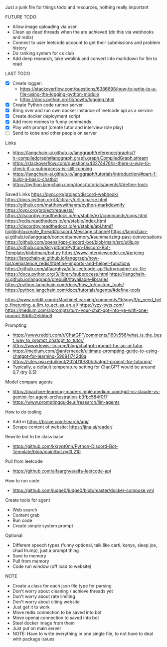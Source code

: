 Just a junk file for things todo and resources, nothing really important

FUTURE TODO
- Allow image uploading via user
- Clean up dead threads when the are achieved (do this via webhooks and redis)
- Connect to user leetcode account to get their submissions and problem history
- Do ranking system for cs club
- Add deep research, take weblink and convert into markdown for llm to read


LAST TODO
- [x] Create logger: 
  - https://stackoverflow.com/questions/6386698/how-to-write-to-a-file-using-the-logging-python-module
  - https://docs.python.org/3/howto/logging.html
- [x] Create Python code runner server
- [x] Bring over and run own docker instance of leetcode api as a service
- [x] Create docker deployment script
- [x] Add more memes to funny commands
- [x] Play with prompt (create tutor and interview role play)
- [ ] Send to kobe and other people on server

Links
- https://langchain-ai.github.io/langgraph/reference/graphs/?h=compiledgraph#langgraph.graph.graph.CompiledGraph.stream
- https://stackoverflow.com/questions/43274476/is-there-a-way-to-check-if-a-subprocess-is-still-running
- https://langchain-ai.github.io/langgraph/tutorials/introduction/#part-1-build-a-basic-chatbot
- https://python.langchain.com/docs/tutorials/agents/#define-tools

Saved Links
https://pypi.org/project/discord-webhook/
https://docs.python.org/3/library/urllib.parse.html
https://github.com/matthewwithanm/python-markdownify
https://pypi.org/project/requests/
https://discordpy.readthedocs.io/en/stable/ext/commands/cogs.html
https://redis.readthedocs.io/en/stable/index.html
https://discordpy.readthedocs.io/en/stable/api.html?highlight=create_thread#discord.Message.channel
https://langchain-ai.github.io/langgraph/concepts/memory/#summarizing-past-conversations
https://github.com/openai/gpt-discord-bot/blob/main/src/utils.py
https://github.com/kkrypt0nn/Python-Discord-Bot-Template/blob/main/bot.py
https://www.interviewcoder.co/#pricing
https://langchain-ai.github.io/langgraph/how-tos/persistence_redis/#define-imports-and-helper-functions
https://github.com/alfaarghya/alfa-leetcode-api?tab=readme-ov-file
https://docs.python.org/3/library/subprocess.html
https://langchain-ai.github.io/langgraph/prebuilt/#available-libraries
https://python.langchain.com/docs/how_to/custom_tools/
https://python.langchain.com/docs/tutorials/agents/#define-tools


https://www.reddit.com/r/MachineLearning/comments/1b5gyy3/p_need_help_finetuning_a_llm_to_act_as_an_ai/
https://yzy-twts.com/
https://medium.com/aiprompts/turn-your-chat-gpt-into-ye-with-one-prompt-9ddfc2e55bc8

Prompting
- https://www.reddit.com/r/ChatGPT/comments/160v556/what_is_the_best_way_to_prompt_chatgpt_to_tutor/
- https://www.lewis-lin.com/blog/chatgpt-prompt-for-an-ai-tutor
- https://medium.com/@anferneeck/ultimate-prompting-guide-to-using-chatgpt-for-learning-596911742d8a
- https://sites.psu.edu/kent/2024/10/30/chatgpt-prompt-for-tutoring/
- Typically, a default temperature setting for ChatGPT would be around 0.7 (try 0.5)

Model compare agents
- https://machine-learning-made-simple.medium.com/gpt-vs-claude-vs-gemini-for-agent-orchestration-b3fbc584f0f7
- https://www.promptingguide.ai/research/llm-agents

How to do tooling
- Add in https://brave.com/search/api/
- Scrape content of website: https://jina.ai/reader/

Rewrite bot to be class base
- https://github.com/kkrypt0nn/Python-Discord-Bot-Template/blob/main/bot.py#L210

Pull from leetcode
-  https://github.com/alfaarghya/alfa-leetcode-api

How to run code
- https://github.com/judge0/judge0/blob/master/docker-compose.yml
 
Create tools for agent
- Web search
- Content grab
- Run code
- Create simple system prompt

Optional
- Different speech types (funny optional, talk like carti, kanye, sleep joe, chad trump), just a prompt thing
- Save to memory
- Pull from memory
- Code run window (off load to website)

NOTE
- Create a class for each json file type for parsing
- Don't worry about cleaning / achieve threads yet
- Don't worry about rate limiting
- Don't worry about citing website
- Just get it to work
- Move redis connection to be saved into bot
- Move openai connection to saved into bot
- Steel docker image from them
- Just put on main server
- NOTE: Have to write everything in one single file, to not have to deal with package issues